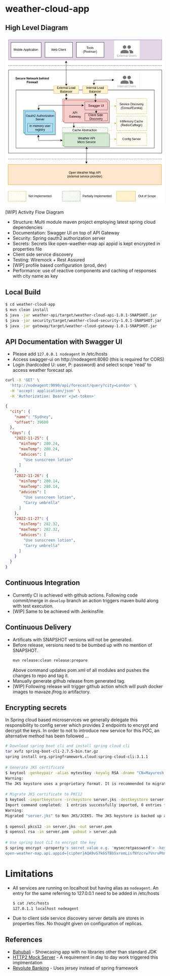 # weather-cloud-app

## High Level Diagram

![High Level Diagram](https://raw.githubusercontent.com/mavaze/weather-cloud-app/develop/High_Level_Design.jpg)

[WIP] Activity Flow Diagram

- Structure: Multi module maven project employing latest spring cloud dependencies
- Documentation: Swagger UI on top of API Gateway
- Security: Spring oauth2 authorization server
- Secrets: Secrets like open-waether-map api appid is kept encrypted in properties file
- Client side service discovery
- Testing: Wiremock + Rest Assured
- [WIP] profile based configuration (prod, dev)
- Performance: use of reactive components and caching of responses with city name as key  

## Local Build
```bash
$ cd weather-cloud-app
$ mvn clean install
$ java -jar weather-api/target/weather-cloud-api-1.0.1-SNAPSHOT.jar
$ java -jar security/target/weather-cloud-security-1.0.1-SNAPSHOT.jar
$ java -jar gateway/target/weather-cloud-gateway-1.0.1-SNAPSHOT.jar
```

## API Documentation with Swagger UI

* Please add `127.0.0.1 nodeagent` in /etc/hosts
* Access swagger-ui on http://nodeagent:8080 (this is required for CORS)
* Login (hardcoded U: user, P: password) and select scope 'read' to access weather forecast api.

```bash
curl -X 'GET' \
  'http://nodeagent:9090/api/forecast/query?city=London' \
  -H 'accept: application/json' \
  -H 'Authorization: Bearer <jwt-token>'
```
```json
{
  "city": {
    "name": "Sydney",
    "offset": 39600
  },
  "days": {
    "2022-11-25": {
      "minTemp": 280.24,
      "maxTemp": 280.24,
      "advices": [
        "Use sunscreen lotion"
      ]
    },
    "2022-11-26": {
      "minTemp": 280.14,
      "maxTemp": 280.14,
      "advices": [
        "Use sunscreen lotion",
        "Carry umbrella"
      ]
    },
    "2022-11-27": {
      "minTemp": 282.32,
      "maxTemp": 282.32,
      "advices": [
        "Use sunscreen lotion",
        "Carry umbrella"
      ]
    }
  }
}
```

## Continuous Integration

* Currently CI is achieved with github actions. Following code commit/merge in `develop` branch an action triggers maven build along with test execution.
* [WIP] Same to be achieved with Jenkinsfile 

## Continuous Delivery
* Artificats with SNAPSHOT versions will not be generated.
* Before release, versions need to be bumbed up with no mention of SNAPSHOT.
  ```bash
  mvn release:clean release:prepare
  ```
  Above command updates pom.xml of all modules and pushes the changes to repo and tag it.
* Manually generate github release from generated tag.
* [WIP] Following release will trigger github action which will push docker images to mavaze.jfrog.io artifactory.

## Encrypting secrets

In Spring cloud based microservices we generally delegate this responsibility to config server which provides 2 endpoints to encrypt and decrypt the keys. In order to not to introduce new service for this POC, an alternative method has been followed ...

```bash
# Download spring boot cli and install spring cloud cli
tar xvfz spring-boot-cli-2.7.5-bin.tar.gz
spring install org.springframework.cloud:spring-cloud-cli:3.1.1

# Generate JKS certificate
$ keytool -genkeypair -alias mytestkey -keyalg RSA -dname "CN=Mayuresh Vaze,OU=LearnByCoding,O=Workspace,L=Pune,ST=Maharashtra,C=IN" -keypass changeme -keystore server.jks -storepass changeme -keysize 2048
Warning:
The JKS keystore uses a proprietary format. It is recommended to migrate to PKCS12 which is an industry standard format using "keytool -importkeystore -srckeystore server.jks -destkeystore server.jks -deststoretype pkcs12".

# Migrate JKS certificate to PKC12
$ keytool -importkeystore -srckeystore server.jks -destkeystore server.jks -deststoretype pkcs12
Import command completed:  1 entries successfully imported, 0 entries failed or cancelled
Warning:
Migrated "server.jks" to Non JKS/JCEKS. The JKS keystore is backed up as "server.jks.old".

$ openssl pkcs12 -in server.jks -out server.pem
$ openssl rsa -in server.pem -pubout > server.pub

# Use spring boot CLI to encrypt the key
$ spring encrypt <property's secret value e.g. 'mysecretpassword'> -key @server.pub -p open-weather-map.api.appid
open-weather-map.api.appid={cipher}AQA9vS7k6STBbSxremLisfNYzcrw7VnrvPhnGA0MDPO6GfM/H/PhJi2odR+iO8XtblzMp9INdZt8Sdjvfmzxb7KWeSDdwFnWVt+/VqCviXfHqWRduzYeXPQ3cdB/0/u74wunXVohV8+uYCVQ2tRtpC+OwDZn/5+28JzYJz9egg61N6FwZ9y5URLhHJzpaBIAfn9eVekDfGlM7bGBlOftLP+F4+R5BC9zOzuc2Tpkzaa2Hi+u/7PAkLDF/i7nET6qrIuo5fdT9MahRMMOsGs7TEQP5jAAT6/EtewZ3djYqA3PyBSOjjWZY6DvUcd8ErPsQvkHkrD2HF1vZQAdd9zYQnZxNG9N/nhSn19hBlzyg+Pl8kA275dSNNflSCie11esS4kfifmQW7c3EF2+OUBDvvA4
```

# Limitations

* All services are running on localhost but having alias as `nodeagent`. An entry for the same referring to 127.0.0.1 need to be added in /etc/hosts
    ```bash
    $ cat /etc/hosts
    127.0.1.1 localhost nodeagent
    ```
* Due to client side service discovery server details are stores in properties files. No thought given on configuration of replicas.

## References

* [Bahubali](https://github.com/mavaze/bahubali) - Showcasing app with no libraries other than standard JDK
* [HTTP2 Mock Server](https://github.com/mavaze/http2-mockserver) - A requirement in day to day work triggered this implmentation
* [Revolute Banking](https://github.com/mavaze/revolut-banking) - Uses jersey instead of spring framework